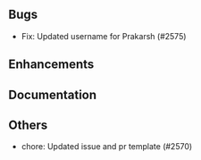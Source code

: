 ## Bugs
- Fix: Updated username for Prakarsh (#2575)
## Enhancements
## Documentation
## Others
- chore: Updated issue and pr template (#2570)
